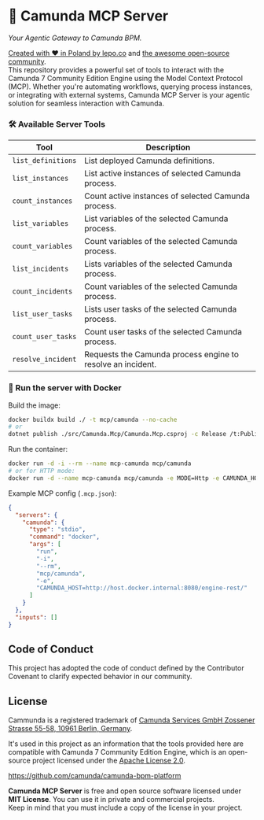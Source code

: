 # 🔄 Camunda MCP Server

_Your Agentic Gateway to Camunda BPM._

[Created with ❤ in Poland by lepo.co](https://lepo.co/) and [the awesome open-source community](https://github.com/lepoco/mcp-camunda/graphs/contributors).  
This repository provides a powerful set of tools to interact with the Camunda 7 Community Edition Engine using the Model Context Protocol (MCP). Whether you're automating workflows, querying process instances, or integrating with external systems, Camunda MCP Server is your agentic solution for seamless interaction with Camunda.

### 🛠️ Available Server Tools

| Tool               | Description                                                 |
| ------------------ | ----------------------------------------------------------- |
| `list_definitions` | List deployed Camunda definitions.                          |
| `list_instances`   | List active instances of selected Camunda process.          |
| `count_instances`  | Count active instances of selected Camunda process.         |
| `list_variables`   | List variables of the selected Camunda process.             |
| `count_variables`  | Count variables of the selected Camunda process.            |
| `list_incidents`   | Lists variables of the selected Camunda process.            |
| `count_incidents`  | Count variables of the selected Camunda process.            |
| `list_user_tasks`  | Lists user tasks of the selected Camunda process.           |
| `count_user_tasks` | Count user tasks of the selected Camunda process.           |
| `resolve_incident` | Requests the Camunda process engine to resolve an incident. |

### 🐳 Run the server with Docker

Build the image:

```bash
docker buildx build ./ -t mcp/camunda --no-cache
# or
dotnet publish ./src/Camunda.Mcp/Camunda.Mcp.csproj -c Release /t:PublishContainer
```

Run the container:

```bash
docker run -d -i --rm --name mcp-camunda mcp/camunda
# or for HTTP mode:
docker run -d --name mcp-camunda mcp/camunda -e MODE=Http -e CAMUNDA_HOST=http://host.docker.internal:8080/ -p 64623:8080
```

Example MCP config (`.mcp.json`):

```json
{
  "servers": {
    "camunda": {
      "type": "stdio",
      "command": "docker",
      "args": [
        "run",
        "-i",
        "--rm",
        "mcp/camunda",
        "-e",
        "CAMUNDA_HOST=http://host.docker.internal:8080/engine-rest/"
      ]
    }
  },
  "inputs": []
}
```

## Code of Conduct

This project has adopted the code of conduct defined by the Contributor Covenant to clarify expected behavior in our community.

## License

Cammunda is a registered trademark of [Camunda Services GmbH Zossener Strasse 55-58, 10961 Berlin, Germany](https://camunda.com/).

It's used in this project as an information that the tools provided here are compatible with Camunda 7 Community Edition Engine, which is an open-source project licensed under the [Apache License 2.0](https://www.apache.org/licenses/LICENSE-2.0).

<https://github.com/camunda/camunda-bpm-platform>

**Camunda MCP Server** is free and open source software licensed under **MIT License**. You can use it in private and commercial projects.  
Keep in mind that you must include a copy of the license in your project.
